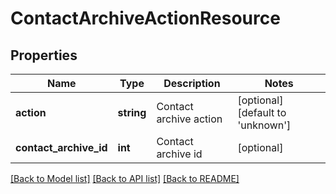 # ContactArchiveActionResource

## Properties
Name | Type | Description | Notes
------------ | ------------- | ------------- | -------------
**action** | **string** | Contact archive action | [optional] [default to 'unknown']
**contact_archive_id** | **int** | Contact archive id | [optional] 

[[Back to Model list]](../README.md#documentation-for-models) [[Back to API list]](../README.md#documentation-for-api-endpoints) [[Back to README]](../README.md)


